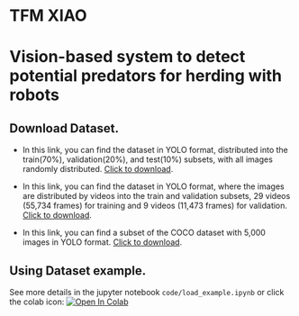 # TFM XIAO
# Vision-based system to detect potential predators for herding with robots

## Download Dataset.
- In this link, you can find the dataset in YOLO format, distributed into the train(70%), validation(20%), and test(10%) subsets, with all images randomly distributed.
[Click to download](https://drive.google.com/file/d/19gqz2wC1zbcZiWouXh6b0C1Kx2nAeydY/view?usp=drive_link).

- In this link, you can find the dataset in YOLO format, where the images are distributed by videos into the train and validation subsets, 29 videos (55,734 frames) for training and 9 videos (11,473 frames) for validation.
[Click to download](https://drive.google.com/file/d/1unXOXCSmfZDvw-LO2GPEAb18-kaXzPMZ/view?usp=drive_link).

- In this link, you can find a subset of the COCO dataset with 5,000 images in YOLO format.
[Click to download](https://drive.google.com/file/d/1lY_HDUWOHlGbBWagYUOHZbBxUKJK3s1R/view?usp=drive_link).

## Using Dataset example.
See more details in the jupyter notebook ``code/load_example.ipynb`` or click the colab icon: 
[![Open In Colab](https://colab.research.google.com/assets/colab-badge.svg)](https://colab.research.google.com/drive/1Ci-KAA0t_JgP4yYCUzeL_plD0IwRJP8t?usp=sharing)
